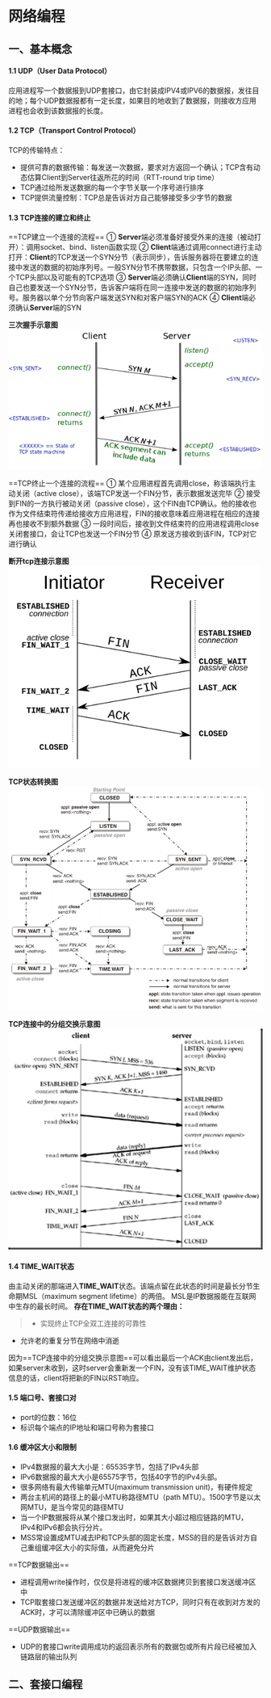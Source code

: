 # 网络编程
## 一、基本概念
#### 1.1 UDP（User Data Protocol）
应用进程写一个数据报到UDP套接口，由它封装成IPV4或IPV6的数据报，发往目的地；每个UDP数据报都有一定长度，如果目的地收到了数据报，则接收方应用进程也会收到该数据报的长度。


#### 1.2 TCP（Transport Control Protocol）
TCP的传输特点：
* 提供可靠的数据传输：每发送一次数据，要求对方返回一个确认；TCP含有动态估算Client到Server往返所花的时间（RTT-round trip time）
* TCP通过给所发送数据的每一个字节关联一个序号进行排序
* TCP提供流量控制：TCP总是告诉对方自己能够接受多少字节的数据

#### 1.3 TCP连接的建立和终止
==TCP建立一个连接的流程==
 ① **Server**端必须准备好接受外来的连接（被动打开）：调用socket、bind、listen函数实现
 ② **Client**端通过调用connect进行主动打开：**Client**的TCP发送一个SYN分节（表示同步），告诉服务器将在要建立的连接中发送的数据的初始序列号。一般SYN分节不携带数据，只包含一个IP头部、一个TCP头部以及可能有的TCP选项
 ③ **Server**端必须确认**Client**端的SYN，同时自己也要发送一个SYN分节，告诉客户端将在同一连接中发送的数据的初始序列号。服务器以单个分节向客户端发送SYN和对客户端SYN的ACK
 ④ **Client**端必须确认**Server**端的SYN

**三次握手示意图**
![](./img/tcp_threewar_handshark.png)

==TCP终止一个连接的流程==
 ① 某个应用进程首先调用close，称该端执行主动关闭（active close），该端TCP发送一个FIN分节，表示数据发送完毕
 ② 接受到FIN的一方执行被动关闭（passive close），这个FIN由TCP确认。他的接收也作为文件结束符传递给接收方应用进程，FIN的接收意味着应用进程在相应的连接再也接收不到额外数据
 ③ 一段时间后，接收到文件结束符的应用进程调用close关闭套接口，会让TCP也发送一个FIN分节
 ④ 原发送方接收到该FIN，TCP对它进行确认

**断开tcp连接示意图**
<img src="./img/tcp_close.png" height=400>

**TCP状态转换图**
![](./img/tcp_transition_diag.png)

**TCP连接中的分组交换示意图**
![](./img/tcp_exchange.png)

#### 1.4 TIME_WAIT状态
由主动关闭的那端进入**TIME_WAIT**状态。该端点留在此状态的时间是最长分节生命期MSL（maximum segment lifetime）的两倍。
MSL是IP数据报能在互联网中生存的最长时间。
**存在TIME_WAIT状态的两个理由：**
> * 实现终止TCP全双工连接的可靠性
* 允许老的重复分节在网络中消逝

因为==TCP连接中的分组交换示意图==可以看出最后一个ACK由client发出后，如果server未收到，这时server会重新发一个FIN，没有该TIME_WAIT维护状态信息的话，client将把新的FIN以RST响应。

#### 1.5 端口号、套接口对
* port的位数：16位
* 标识每个端点的IP地址和端口号称为套接口

#### 1.6 缓冲区大小和限制
* IPv4数据报的最大大小是：65535字节，包括了IPv4头部
* IPv6数据报的最大大小是65575字节，包括40字节的IPv4头部。
* 很多网络有最大传输单元MTU(maximum transmission unit)，有硬件规定
* 两台主机间的路径上的最小MTU称路径MTU（path MTU）。1500字节是以太网MTU，是当今常见的路径MTU
* 当一个IP数据报将从某个接口发出时，如果其大小超过相应链路的MTU，IPv4和IPv6都会执行分片。
* MSS常设置成MTU减去IP和TCP头部的固定长度，MSS的目的是告诉对方自己重组缓冲区大小的实际值，从而避免分片

==TCP数据输出==
* 进程调用write操作时，仅仅是将进程的缓冲区数据拷贝到套接口发送缓冲区中
* TCP取套接口发送缓冲区的数据并发送给对方TCP，同时只有在收到对方发的ACK时，才可以清除缓冲区中已确认的数据

==UDP数据输出==
* UDP的套接口write调用成功的返回表示所有的数据包或所有片段已经被加入链路层的输出队列



## 二、套接口编程




















































